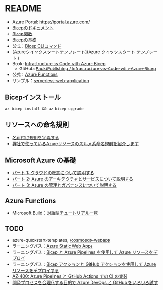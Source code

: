 # README

- Azure Portal: <https://portal.azure.com/>
- [Bicepのドキュメント](https://learn.microsoft.com/ja-jp/azure/azure-resource-manager/bicep/)
- [Bicep関数](https://learn.microsoft.com/ja-jp/azure/azure-resource-manager/bicep/bicep-functions)
- [Bicepの基礎](https://learn.microsoft.com/ja-jp/training/paths/fundamentals-bicep/)
- 公式：[Bicep CLIコマンド](https://learn.microsoft.com/ja-jp/azure/azure-resource-manager/bicep/bicep-cli)
- [Azureクイックスタートテンプレート](Azure クイックスタート テンプレート )
- Book: [Infrastructure as Code with Azure Bicep](https://www.packtpub.com/product/infrastructure-as-code-with-azure-bicep/9781801813747)
  - GitHub: [PacktPublishing / Infrastructure-as-Code-with-Azure-Bicep](https://github.com/PacktPublishing/Infrastructure-as-Code-with-Azure-Bicep)
- 公式：[Azure Functions](https://learn.microsoft.com/ja-jp/azure/azure-functions/)
- サンプル：[serverless-web-application](https://github.com/Azure-Samples/serverless-web-application/tree/main)

## Bicepインストール

```shell
az bicep install && az bicep upgrade
```

## リソースへの命名規則

- [名前付け規則を定義する](https://learn.microsoft.com/ja-jp/azure/cloud-adoption-framework/ready/azure-best-practices/resource-naming)
- [弊社で使っているAzureリソースのスルメ系命名規則を紹介します](https://zenn.dev/aeonpeople/articles/0b4a4be83d0dfd)

## Microsoft Azure の基礎

- [パート 1: クラウドの概念について説明する](https://learn.microsoft.com/ja-jp/training/paths/microsoft-azure-fundamentals-describe-cloud-concepts/)
- [パート 2: Azure のアーキテクチャとサービスについて説明する](https://learn.microsoft.com/ja-jp/training/paths/azure-fundamentals-describe-azure-architecture-services/)
- [パート 3: Azure の管理とガバナンスについて説明する](https://learn.microsoft.com/ja-jp/training/paths/describe-azure-management-governance/)

## Azure Functions

- Microsoft Build：[対話型チュートリアル一覧](https://learn.microsoft.com/ja-jp/training/browse/?expanded=azure&products=azure-functions)

## TODO

- azure-quickstart-templates, [/cosmosdb-webapp](https://github.com/Azure/azure-quickstart-templates/tree/master/quickstarts/microsoft.documentdb/cosmosdb-webapp)
- ラーニングパス：[Azure Static Web Apps](https://learn.microsoft.com/ja-jp/training/paths/azure-static-web-apps/)
- ラーニングパス：[Bicep と Azure Pipelines を使用して Azure リソースをデプロイ](https://learn.microsoft.com/ja-jp/training/paths/bicep-azure-pipelines/)
- ラーニングパス：[Bicep アクションと GitHub アクションを使用して Azure リソースをデプロイする](https://learn.microsoft.com/ja-jp/training/paths/bicep-github-actions/)
- [AZ-400: Azure Pipelines と GitHub Actions での CI の実装](https://learn.microsoft.com/ja-jp/training/paths/az-400-implement-ci-azure-pipelines-github-actions/)
- [開発プロセスを合理化する目的で Azure DevOps と GitHub をいろいろ試す](https://learn.microsoft.com/ja-jp/training/paths/explore-azure-devops-with-github/)
